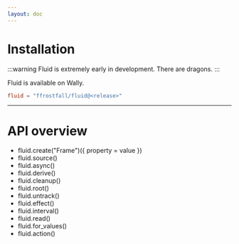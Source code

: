 ```yaml
---
layout: doc
---
```


# Installation

:::warning
Fluid is extremely early in development. There are dragons.
:::

Fluid is available on Wally.

```toml
fluid = "ffrostfall/fluid@<release>"
```

---

# API overview

- fluid.create("Frame")({ property = value })
- fluid.source()
- fluid.async()
- fluid.derive()
- fluid.cleanup()
- fluid.root()
- fluid.untrack()
- fluid.effect()
- fluid.interval()
- fluid.read()
- fluid.for_values()
- fluid.action()

